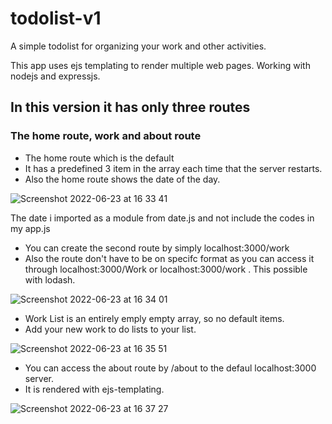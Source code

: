 # todolist-v1

A simple todolist for organizing your work and other activities. 

This app uses ejs templating to render multiple web pages.
Working with nodejs and expressjs.


## In this version it has only three routes
### The home route, work and about route


- The home route which is the default 
- It has a predefined 3 item in the array each time that the server restarts. 
- Also the home route shows the date of the day. 


![Screenshot 2022-06-23 at 16 33 41](https://user-images.githubusercontent.com/81332784/175568938-e4ca6074-6113-4090-988f-79b14d27e524.png)

The date i imported as a module from date.js and not include the codes in my app.js


- You can create the second route by simply localhost:3000/work
- Also the route don't have to be on specifc format as you can access it through localhost:3000/Work or localhost:3000/work . This possible with lodash. 

![Screenshot 2022-06-23 at 16 34 01](https://user-images.githubusercontent.com/81332784/175571115-6331f881-1a91-435f-97e2-b75b280a41b2.png)



- Work List is an entirely emply empty array, so no default items. 
- Add your new work to do lists to your list.

![Screenshot 2022-06-23 at 16 35 51](https://user-images.githubusercontent.com/81332784/175572186-bf54fb08-02a2-438c-b9ba-3746649e0fe8.png)


- You can access the about route by /about to the defaul localhost:3000 server. 
- It is rendered with ejs-templating. 

![Screenshot 2022-06-23 at 16 37 27](https://user-images.githubusercontent.com/81332784/175572827-e914d091-c285-4496-ae21-6e31762a64d1.png)




 




